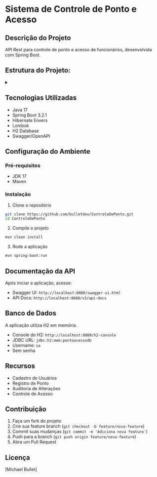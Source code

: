# Sistema de Controle de Ponto e Acesso 

## Descrição do Projeto
API Rest para controle de ponto e acesso de funcionários, desenvolvida com Spring Boot.

## Estrutura do Projeto: 


  <details align="left">
  <summary></summary> 
    
```	
ControleDeAcesso/
├── src/
│   ├── main/
│   │   ├── java/
│   │   │   └── com/
│   │   │       └── empresa/
│   │   │           └── controleponto/
│   │   │               ├── ControlePontoAcessoApplication.java
│   │   │               ├── config/
│   │   │               │   ├── SwaggerConfig.java
│   │   │               │   └── SecurityConfig.java
│   │   │               ├── controller/
│   │   │               │   ├── UsuarioController.java
│   │   │               │   └── RegistroPontoController.java
│   │   │               ├── model/
│   │   │               │   ├── Usuario.java
│   │   │               │   ├── RegistroPonto.java
│   │   │               │   ├── TipoUsuario.java
│   │   │               │   └── TipoRegistro.java
│   │   │               ├── repository/
│   │   │               │   ├── UsuarioRepository.java
│   │   │               │   └── RegistroPontoRepository.java
│   │   │               ├── service/
│   │   │               │   ├── UsuarioService.java
│   │   │               │   └── RegistroPontoService.java
│   │   │               ├── dto/
│   │   │               │   ├── UsuarioDTO.java
│   │   │               │   ├── RegistroPontoDTO.java
│   │   │               │   └── AutenticacaoDTO.java
│   │   │               └── exception/
│   │   │                   ├── GlobalExceptionHandler.java
│   │   │                   └── RecursoNaoEncontradoException.java
│   │   │
│   │   └── resources/
│   │       ├── application.properties
│   │       ├── application-dev.properties
│   │       ├── application-prod.properties
│   │       └── application-test.properties
│   │
│   └── test/
│       └── java/
│           └── com/
│               └── empresa/
│                   └── controleponto/
│                       ├── service/
│                       │   ├── UsuarioServiceTest.java
│                       │   └── RegistroPontoServiceTest.java
│                       └── controller/
│                           ├── UsuarioControllerTest.java
│                           └── RegistroPontoControllerTest.java
│
├── .gitignore
├── README.md
└── pom.xml
```

</div> 

</details>

## Tecnologias Utilizadas
- Java 17
- Spring Boot 3.2.1
- Hibernate Envers
- Lombok
- H2 Database
- Swagger/OpenAPI

## Configuração do Ambiente

### Pré-requisitos
- JDK 17
- Maven

### Instalação
1. Clone o repositório
```bash
git clone https://github.com/bulletdev/ControleDePonto.git
cd ControleDePonto
```

2. Compile o projeto
```bash
mvn clean install
```

3. Rode a aplicação
```bash
mvn spring-boot:run
```

## Documentação da API
Após iniciar a aplicação, acesse:
- Swagger UI: `http://localhost:8080/swagger-ui.html`
- API Docs: `http://localhost:8080/v3/api-docs`

## Banco de Dados
A aplicação utiliza H2 em memória. 
- Console do H2: `http://localhost:8080/h2-console`
- JDBC URL: `jdbc:h2:mem:pontoacessodb`
- Username: `sa`
- Sem senha

## Recursos
- Cadastro de Usuários
- Registro de Ponto
- Auditoria de Alterações
- Controle de Acesso

## Contribuição
1. Faça um fork do projeto
2. Crie sua feature branch (`git checkout -b feature/nova-feature`)
3. Commit suas mudanças (`git commit -m 'Adiciona nova feature'`)
4. Push para a branch (`git push origin feature/nova-feature`)
5. Abra um Pull Request

## Licença
[Michael Bullet]
